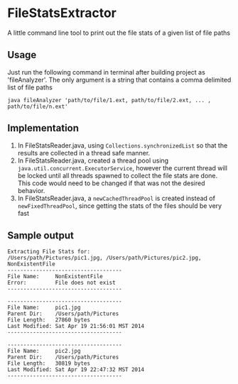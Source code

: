 # FileStatsExtractor
A little command line tool to print out the file stats of a given list of file paths

## Usage
Just run the following command in terminal after building project as 'fileAnalyzer'.
The only argument is a string that contains a comma delimited list of file paths
```
java fileAnalyzer 'path/to/file/1.ext, path/to/file/2.ext, ... , path/to/file/n.ext'
```

## Implementation
1. In FileStatsReader.java, using `Collections.synchronizedList` so that the results are collected in a thread safe manner.
2. In FileStatsReader.java, created a thread pool using `java.util.concurrent.ExecutorService`, however the current thread will be locked until all threads spawned to collect the file stats are done. This code would need to be changed if that was not the desired behavior. 
3. In FileStatsReader.java, a `newCachedThreadPool` is created instead of `newFixedThreadPool`, since getting the stats of the files should be very fast

## Sample output
```
Extracting File Stats for:
/Users/path/Pictures/pic1.jpg, /Users/path/Pictures/pic2.jpg, NonExistentFile
------------------------------------
File Name:     NonExistentFile
Error:         File does not exist
------------------------------------

------------------------------------
File Name:     pic1.jpg
Parent Dir:    /Users/path/Pictures
File Length:   27860 bytes
Last Modified: Sat Apr 19 21:56:01 MST 2014
------------------------------------

------------------------------------
File Name:     pic2.jpg
Parent Dir:    /Users/path/Pictures
File Length:   30819 bytes
Last Modified: Sat Apr 19 22:47:32 MST 2014
------------------------------------
```

